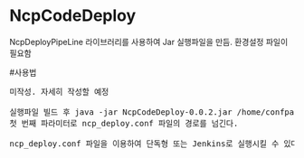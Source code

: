 # NcpCodeDeploy

NcpDeployPipeLine 라이브러리를 사용하여 Jar 실행파일을 만듬. 환경설정 파일이 필요함


#사용법

<pre>
미작성. 자세히 작성할 예정

실행파일 빌드 후 java -jar NcpCodeDeploy-0.0.2.jar /home/confpath
첫 번째 파라미터로 ncp_deploy.conf 파일의 경로를 넘긴다.

ncp_deploy.conf 파일을 이용하여 단독형 또는 Jenkins로 실행시킬 수 있다.
</pre>